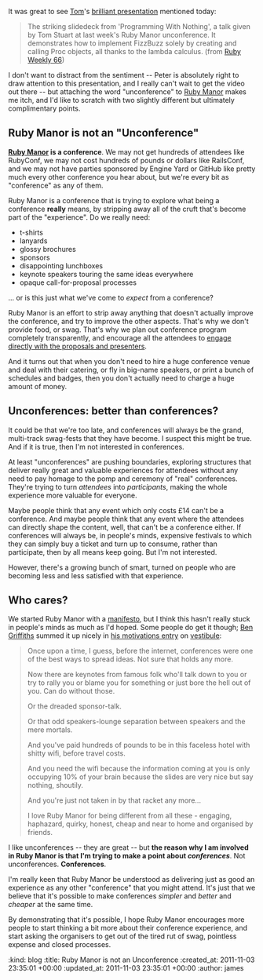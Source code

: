 It was great to see [Tom][]'s [brilliant presentation][programming-with-nothing] mentioned today:

> The striking slidedeck from 'Programming With Nothing', a talk given by Tom Stuart at last week's Ruby Manor unconference. It demonstrates how to implement FizzBuzz solely by creating and calling Proc objects, all thanks to the lambda calculus. (from [Ruby Weekly 66][ruby-weekly])

I don't want to distract from the sentiment -- Peter is absolutely right to draw attention to this presentation, and I really can't wait to get the video out there -- but attaching the word "unconference" to [Ruby Manor][] makes me itch, and I'd like to scratch with two slightly different but ultimately complimentary points.

Ruby Manor is not an "Unconference"
-----------------

**[Ruby Manor][] is a conference**. We may not get hundreds of attendees like RubyConf, we may not cost hundreds of pounds or dollars like RailsConf, and we may not have parties sponsored by Engine Yard or GitHub like pretty much every other conference you hear about, but we're every bit as "conference" as any of them.

Ruby Manor is a conference that is trying to explore what being a conference **really** means, by stripping away all of the cruft that's become part of the "experience". Do we really need:

* t-shirts
* lanyards
* glossy brochures
* sponsors
* disappointing lunchboxes
* keynote speakers touring the same ideas everywhere
* opaque call-for-proposal processes

... or is this just what we've come to *expect* from a conference?

Ruby Manor is an effort to strip away anything that doesn't actually improve the conference, and try to improve the other aspects. That's why we don't provide food, or swag. That's why we plan out conference program completely transparently, and encourage all the attendees to [engage directly with the proposals and presenters][vestibule].

And it turns out that when you don't need to hire a huge conference venue and deal with their catering, or fly in big-name speakers, or print a bunch of schedules and badges, then you don't actually need to charge a huge amount of money.

Unconferences: better than conferences? 
-----------------------------------------

It could be that we're too late, and conferences will always be the grand, multi-track swag-fests that they have become. I suspect this might be true. And if it is true, then I'm not interested in conferences.

At least "unconferences" are pushing boundaries, exploring structures that deliver really great and valuable experiences for attendees without any need to pay homage to the pomp and ceremony of "real" conferences. They're trying to turn *attendees* into *participants*, making the whole experience more valuable for everyone.

Maybe people think that any event which only costs £14 can't be a conference. And maybe people think that any event where the attendees can directly shape the content, well, that can't be a conference either. If conferences will always be, in people's minds, expensive festivals to which they can simply buy a ticket and turn up to consume, rather than participate, then by all means keep going. But I'm not interested.

However, there's a growing bunch of smart, turned on people who are becoming less and less satisfied with that experience.


Who cares?
----------

We started Ruby Manor with a [manifesto][], but I think this hasn't really stuck in people's minds as much as I'd hoped. Some people do get it though; [Ben Griffiths](http://www.techbelly.com) summed it up nicely in [his motivations entry](http://vestibule.rubymanor.org/users/beng) on [vestibule][]:

> Once upon a time, I guess, before the internet, conferences were one of the best ways to spread ideas. Not sure that holds any more.
>
> Now there are keynotes from famous folk who'll talk down to you or try to rally you or blame you for something or just bore the hell out of you. Can do without those.
> 
> Or the dreaded sponsor-talk.
> 
> Or that odd speakers-lounge separation between speakers and the mere mortals.
> 
> And you've paid hundreds of pounds to be in this faceless hotel with shitty wifi, before travel costs.
> 
> And you need the wifi because the information coming at you is only occupying 10% of your brain because the slides are very nice but say nothing, shoutily.
> 
> And you're just not taken in by that racket any more...
> 
> I love Ruby Manor for being different from all these - engaging, haphazard, quirky, honest, cheap and near to home and organised by friends.

I like unconferences -- they are great -- but **the reason why I am involved in Ruby Manor is that I'm trying to make a point about _conferences_**. Not unconferences. **Conferences**.

I'm really keen that Ruby Manor be understood as delivering just as good an experience as any other "conference" that you might attend. It's just that we believe that it's possible to make conferences *simpler* and *better* and *cheaper* at the same time.

By demonstrating that it's possible, I hope Ruby Manor encourages more people to start thinking a bit more about their conference experience, and start asking the organisers to get out of the tired rut of swag, pointless expense and closed processes.


[manifesto]: http://rubymanor.org/classic/
[Ruby Manor]: http://rubymanor.org
[tom]: http://www.experthuman.com
[programming-with-nothing]: http://speakerdeck.com/u/tomstuart/p/programming-with-nothing
[ruby-weekly]: http://rubyweekly.com/archive/66.html
[vestibule]: http://vestibule.rubymanor.org

:kind: blog
:title: Ruby Manor is not an Unconference
:created_at: 2011-11-03 23:35:01 +00:00
:updated_at: 2011-11-03 23:35:01 +00:00
:author: james